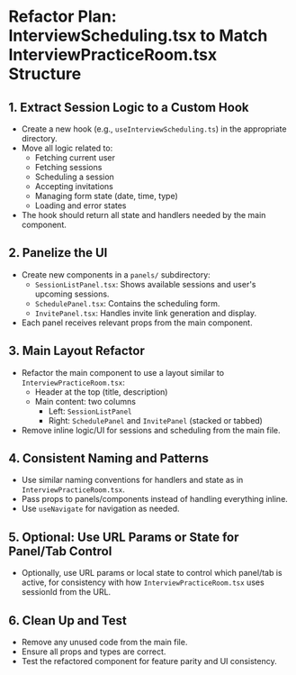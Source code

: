 # Refactor Plan: InterviewScheduling.tsx to Match InterviewPracticeRoom.tsx Structure

## 1. Extract Session Logic to a Custom Hook
- Create a new hook (e.g., `useInterviewScheduling.ts`) in the appropriate directory.
- Move all logic related to:
  - Fetching current user
  - Fetching sessions
  - Scheduling a session
  - Accepting invitations
  - Managing form state (date, time, type)
  - Loading and error states
- The hook should return all state and handlers needed by the main component.

## 2. Panelize the UI
- Create new components in a `panels/` subdirectory:
  - `SessionListPanel.tsx`: Shows available sessions and user's upcoming sessions.
  - `SchedulePanel.tsx`: Contains the scheduling form.
  - `InvitePanel.tsx`: Handles invite link generation and display.
- Each panel receives relevant props from the main component.

## 3. Main Layout Refactor
- Refactor the main component to use a layout similar to `InterviewPracticeRoom.tsx`:
  - Header at the top (title, description)
  - Main content: two columns
    - Left: `SessionListPanel`
    - Right: `SchedulePanel` and `InvitePanel` (stacked or tabbed)
- Remove inline logic/UI for sessions and scheduling from the main file.

## 4. Consistent Naming and Patterns
- Use similar naming conventions for handlers and state as in `InterviewPracticeRoom.tsx`.
- Pass props to panels/components instead of handling everything inline.
- Use `useNavigate` for navigation as needed.

## 5. Optional: Use URL Params or State for Panel/Tab Control
- Optionally, use URL params or local state to control which panel/tab is active, for consistency with how `InterviewPracticeRoom.tsx` uses sessionId from the URL.

## 6. Clean Up and Test
- Remove any unused code from the main file.
- Ensure all props and types are correct.
- Test the refactored component for feature parity and UI consistency.